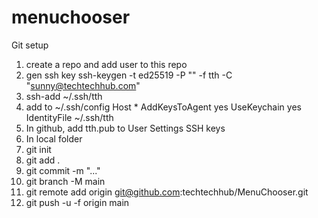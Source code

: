 # menuchooser

Git setup
1. create a repo and add user to this repo
2. gen ssh key ssh-keygen -t ed25519 -P "" -f tth -C "sunny@techtechhub.com"
3. ssh-add  ~/.ssh/tth
4. add to ~/.ssh/config
Host *
  AddKeysToAgent yes
  UseKeychain yes
  IdentityFile ~/.ssh/tth
5. In github, add tth.pub to User Settings SSH keys
6. In local folder
7. git init
8. git add .
9. git commit -m "..."
10. git branch -M main
11. git remote add origin git@github.com:techtechhub/MenuChooser.git
12. git push -u -f origin main
